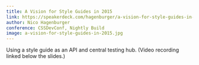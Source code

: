 ```yaml
---
title: A Vision for Style Guides in 2015
link: https://speakerdeck.com/hagenburger/a-vision-for-style-guides-in-2015
author: Nico Hagenburger
conference: CSSDevConf, Nightly Build
image: a-vision-for-style-guides-in-2015.jpg
---
```


Using a style guide as an API and central testing hub. (Video recording linked below the slides.)
